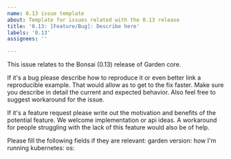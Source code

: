 ```yaml
---
name: 0.13 issue template
about: Template for issues related with the 0.13 release
title: '0.13: [Feature/Bug]: Describe here'
labels: '0.13'
assignees: ''

---
```


This issue relates to the Bonsai (0.13) release of Garden core.

If it's a bug please describe how to reproduce it or even better link a reproducible example. That would allow as to get to the fix faster. Make sure you describe in detail the current and expected behavior. Also feel free to suggest workaround for the issue.

If it's a feature request please write out the motivation and benefits of the potential feature. We welcome implementation or api ideas. A workaround for people struggling with the lack of this feature would also be of help.

Please fill the following fields if they are relevant:
garden version:
how I'm running kubernetes:
os:
